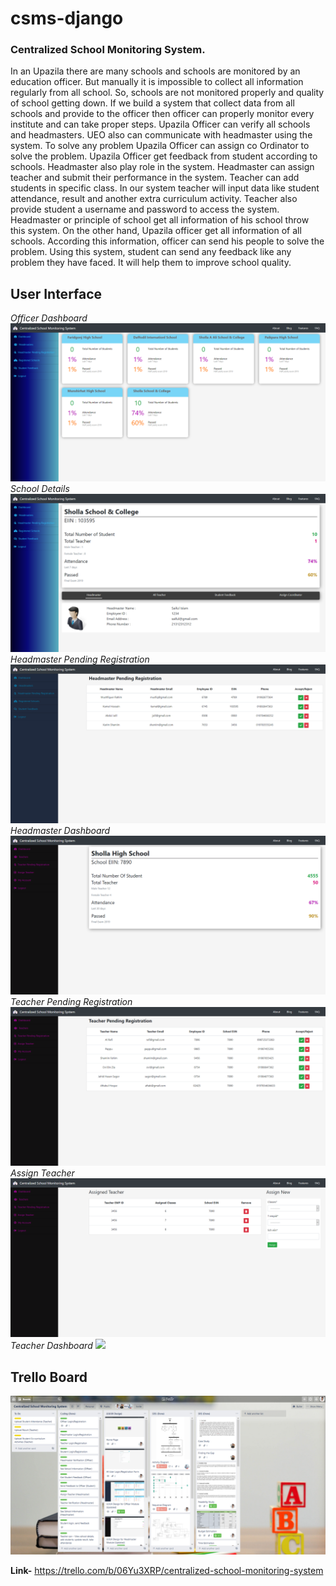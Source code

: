 # csms-django

### Centralized School Monitoring System.

In an Upazila there are many schools and schools are monitored by an education officer. But manually it is impossible to collect all information regularly from all school. So, schools are not monitored properly and quality of school getting down. If we build a system that collect data from all schools and provide to the officer then officer can properly monitor every institute and can take proper steps. Upazila Officer can verify all schools and headmasters. UEO also can communicate with headmaster using the system. To solve any problem Upazila Officer can assign co Ordinator to solve the problem. Upazila Officer get feedback from student according to schools. Headmaster also play role in the system. Headmaster can assign teacher and submit their performance in the system. Teacher can add students in specific class. In our system teacher will input data like student attendance, result and another extra curriculum activity. Teacher also provide student a username and password to access the system. Headmaster or principle of school get all information of his school throw this system. On the other hand, Upazila officer get all information of all schools. According this information, officer can send his people to solve the problem. Using this system, student can send any feedback like any problem they have faced. It will help them to improve school quality.


## User Interface
*Officer Dashboard*
<img src="UI/Officer Dashboard CSMS.png" />
*School Details*
<img src="UI/School Details.png" />
*Headmaster Pending Registration*
<img src="UI/Headmaster Pending Registration CSMS.png" />
*Headmaster Dashboard*
<img src="UI/Headmaster Dashboard CSMS.png" />
*Teacher Pending Registration*
<img src="UI/Teacher Pending Registration CSMS.png" />
*Assign Teacher*
<img src="UI/Assign Teacher CSMS.png" />
*Teacher Dashboard*
<img src="UI/Teacher Dashboardd2.png" />


## Trello Board
<img src="UI/Centralized School Monitoring System Trello.png" />

__Link-__ 
https://trello.com/b/06Yu3XRP/centralized-school-monitoring-system
